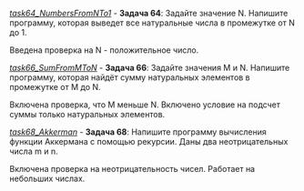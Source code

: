 [*task64_NumbersFromNTo1*](https://github.com/IrinaKazantseva/TEST/tree/main/HomeWork9/task64_NumbersFromNTo1) - **Задача 64**:  Задайте значение N. Напишите программу, которая выведет все натуральные числа в промежутке от N до 1.

Введена проверка на N - положительное число.

[*task66_SumFromMToN*](https://github.com/IrinaKazantseva/TEST/tree/main/HomeWork9/task66_SumFromMToN) - **Задача 66**: Задайте значения M и N. Напишите программу, которая найдёт сумму натуральных элементов в промежутке от M до N.

Включена проверка, что М меньше N.
Включено условие на подсчет суммы только натуральных элементов.

[*task68_Akkerman*](https://github.com/IrinaKazantseva/TEST/tree/main/HomeWork9/task68_Akkerman) - **Задача 68**: Напишите программу вычисления функции Аккермана с помощью рекурсии. Даны два неотрицательных числа m и n.

Включена проверка на неотрицательность чисел.
Работает на небольших числах.